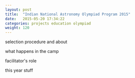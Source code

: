 ```yaml
---
layout: post
title:  "Indian National Astronomy Olympiad Program 2015"
date:   2015-05-20 17:34:22
categories: projects education olympiad
weight: 120
---
```


<a></a>
<p>selection procedure and about</p>
<p>what happens in the camp</p>
<p>facilitator's role</p>
<p>this year stuff</p>
